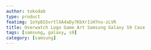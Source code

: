 ```yaml
---
author: tokodab
type: product
featimg: 1oYp8S5vrtlXA4aDy7KbXrIiH7nu-zLVR
title: Overwatch Logo Game Art Samsung Galaxy S9 Case
tags: [samsung, galaxy, s9]
category: [samsung]
---
```

